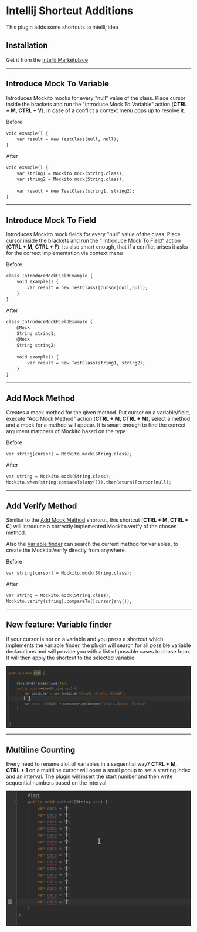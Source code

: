 # Intellij Shortcut Additions

This plugin adds some shortcuts to intellij idea

## Installation

Get it from the [Intellij Marketplace](https://plugins.jetbrains.com/plugin/17814-shortcut-additions)

----------------------

## Introduce Mock To Variable

Introduces Mockito mocks for every "null" value of the class. Place cursor inside the brackets and run the "Introduce
Mock To Variable" action (**CTRL + M, CTRL + V**). In case of a conflict a context menu pops up to resolve it.

Before

    void example() {
        var result = new TestClass(null, null);
    }

After

    void example() {
        var string1 = Mockito.mock(String.class);
        var string2 = Mockito.mock(String.class);

        var result = new TestClass(string1, string2);
    }

----------------------

## Introduce Mock To Field

Introduces Mockito mock fields for every "null" value of the class. Place cursor inside the brackets and run the "
Introduce Mock To Field" action (**CTRL + M, CTRL + F**). Its also smart enough, that if a conflict arises it asks for
the correct implementation via context menu

Before

    class IntroduceMockFieldExample {
        void example() {
            var result = new TestClass([cursor]null,null);
        }
    }

After

    class IntroduceMockFieldExample {
        @Mock
        String string1;
        @Mock
        String string2;
    
        void example() {
            var result = new TestClass(string1, string2);
        }
    }

----------------------

## Add Mock Method

Creates a mock method for the given method. Put cursor on a variable/field, execute "Add Mock Method"
action (**CTRL + M, CTRL + M**), select a method and a mock for a method will appear. It is smart enough to find the
correct argument matchers of Mockito based on the type.

Before

    var string[cursor] = Mockito.mock(String.class);

After

    var string = Mockito.mock(String.class);
    Mockito.when(string.compareTo(any())).thenReturn([cursor]null);

----------------------

## Add Verify Method

Similiar to the [Add Mock Method](#add-mock-method) shortcut, this shortcut (**CTRL + M, CTRL + C**)
will introduce a correctly implemented Mockito.verify of the chosen method.

Also the [Variable finder](#new-feature-variable-finder) can search the current method for variables, to create the
Mockito.Verify directly from anywhere.

Before

    var string[cursor] = Mockito.mock(String.class);

After

    var string = Mockito.mock(String.class);
    Mockito.verify(string).compareTo([cursor]any());

----------------------

## New feature: Variable finder

if your cursor is not on a variable and you press a shortcut which implements the variable finder, the plugin will
search for all possible variable declarations and will provide you with a list of possible cases to chose from. It will
then apply the shortcut to the selected variable:

![mock](mockmethod.gif)

----------------------

## Multiline Counting

Every need to rename alot of variables in a sequential way? **CTRL + M, CTRL + 1** on a multiline cursor will open a
small popup to set a starting index and an interval. The plugin will insert the start number and then write sequential
numbers based on the interval

![multilinecount](multilinecount.gif)
